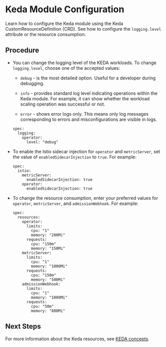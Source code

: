 <!-- loio3cc1f25be90f45aa974a11a53cf18430 -->

# Keda Module Configuration

Learn how to configure the Keda module using the Keda CustomResourceDefinition \(CRD\). See how to configure the `logging.level` attribute or the resource consumption.



<a name="loio3cc1f25be90f45aa974a11a53cf18430__steps-unordered_a5q_dfd_ncc"/>

## Procedure

-   You can change the logging level of the KEDA workloads. To change `logging.level`, choose one of the accepted values:

    -   `debug` - is the most detailed option. Useful for a developer during debugging.

    -   `info` - provides standard log level indicating operations within the Keda module. For example, it can show whether the workload scaling operation was successful or not.

    -   `error` - shows error logs only. This means only log messages corresponding to errors and misconfigurations are visible in logs.


    ```
    spec:
      logging:
        operator:
          level: "debug"
    ```

-   To enable the Istio sidecar injection for `operator` and `metricServer`, set the value of `enabledSidecarInjection` to `true`. For example:

    ```
    spec:
      istio:
        metricServer:
          enabledSidecarInjection: true
        operator:
          enabledSidecarInjection: true
    ```

-   To change the resource consumption, enter your preferred values for `operator`, `metricServer`, and `admissionWebhook`. For example:

    ```
    spec:
      resources:
        operator:
          limits:
            cpu: "1"
            memory: "200Mi"
          requests:
            cpu: "150m"
            memory: "150Mi"
        metricServer:
          limits:
            cpu: "1"
            memory: "1000Mi"
          requests:
            cpu: "150m"
            memory: "500Mi"
        admissionWebhook:
          limits:
            cpu: "1"
            memory: "1000Mi"
          requests:
            cpu: "50m"
            memory: "800Mi"
    
    ```




<a name="loio3cc1f25be90f45aa974a11a53cf18430__postreq_cp3_5gd_ncc"/>

## Next Steps

For more information about the Keda resources, see [KEDA concepts](https://keda.sh/docs/latest/concepts/).

